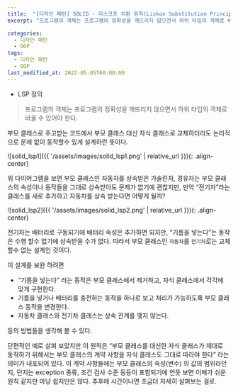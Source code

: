 ```yaml
---
title:  "[디자인 패턴] SOLID - 리스코프 치환 원칙(Liskov Substitution Principle)"
excerpt: "프로그램의 객체는 프로그램의 정확성을 깨뜨리지 않으면서 하위 타입의 객체로 바꿀 수 있어야 한다"

categories:
  - 디자인 패턴
  - OOP
tags:
  - 디자인 패턴
  - OOP
last_modified_at: 2022-05-05T00:00:00
---
```



- LSP 정의

> 프로그램의 객체는 프로그램의 정확성을 깨뜨리지 않으면서 하위 타입의 객체로 바꿀 수 있어야 한다.
> 

부모 클래스로 주고받는 코드에서 부모 클래스 대신 자식 클래스로 교체하더라도 논리적으로 문제 없이 동작할수 있게 설계하란 뜻이다.

![solid_lsp1]({{ '/assets/images/solid_lsp1.png' | relative_url }}){: .align-center}

위 다이어그램을 보면 부모 클래스인 자동차를 상속받은 가솔린차, 경유차는 부모 클래스의 속성이나 동작들을 그대로 상속받아도 문제가 없기에 괜찮지만,  만약 “전기차”라는 클래스를 새로 추가하고 자동차를 상속 받는다면 어떻게 될까?

![solid_lsp2]({{ '/assets/images/solid_lsp2.png' | relative_url }}){: .align-center}

전기차는 배터리로 구동되기에 배터리 속성은 추가하면 되지만, “기름을 넣는다”는 동작은 수행 할수 없기에 상속받을 수가 없다. 따라서 부모 클래스인 `자동차`를 `전기차`로는 교체 할수 없는 설계인 것이다.

이 설계를 보완 하려면

- “기름을 넣는다” 라는 동작은 부모 클래스에서 제거하고, 자식 클래스에서 각각에 맞게 구현한다.
- 기름을 넣거나 배터리를 충전하는 동작을 하나로 보고 처리가 가능하도록 부모 클래스 동작을 변경한다.
- 자동차 클래스와 전기차 클래스는 상속 관계를 맺지 않는다.

등의 방법들을 생각해 볼 수 있다.

단편적인 예로 살펴 보았지만 이 원칙은 “부모 클래스를 대신한 자식 클래스가 제대로 동작하기 위해서는 부모 클래스의 계약 사항을 자식 클래스도 그대로 따라야 한다” 라는 의미가 내포되어 있다.
이 계약 사항들에는 부모 클래스의 속성(변수) 의 값의 범위라던지, 던지는 exception 종류, 조건 검사 수준 등등이 포함되기에 언뜻 보면 이해가 쉬운 원칙 같지만 마냥 쉽지만은 않다. 추후에 시간이나면 조금더 자세히 살펴보는 걸로.

<!--

[https://pizzasheepsdev.tistory.com/9](https://pizzasheepsdev.tistory.com/9)

-->